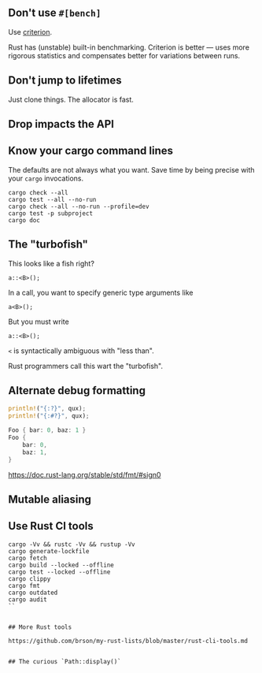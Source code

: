 ## Don't use `#[bench]`

Use [criterion].

[criterion]: https://github.com/bheisler/criterion.rs

Rust has (unstable) built-in benchmarking. Criterion is better &mdash; uses more
rigorous statistics and compensates better for variations between runs.


## Don't jump to lifetimes

Just clone things. The allocator is fast.


## Drop impacts the API

## Know your cargo command lines

The defaults are not always what you want. Save time
by being precise with your `cargo` invocations.

```
cargo check --all
cargo test --all --no-run
cargo check --all --no-run --profile=dev
cargo test -p subproject
cargo doc
```


## The "turbofish"

This looks like a fish right?

```
a::<B>();
```

In a call, you want to specify generic type arguments like

```
a<B>();
```

But you must write

```
a::<B>();
```

`<` is syntactically ambiguous with "less than".

Rust programmers call this wart the "turbofish".


## Alternate debug formatting

```rust
println!("{:?}", qux);
println!("{:#?}", qux);
```

```rust
Foo { bar: 0, baz: 1 }
Foo {
    bar: 0,
    baz: 1,
}
```

https://doc.rust-lang.org/stable/std/fmt/#sign0


## Mutable aliasing


## Use Rust CI tools

```
cargo -Vv && rustc -Vv && rustup -Vv
cargo generate-lockfile
cargo fetch
cargo build --locked --offline
cargo test --locked --offline
cargo clippy
cargo fmt
cargo outdated
cargo audit
``


## More Rust tools

https://github.com/brson/my-rust-lists/blob/master/rust-cli-tools.md


## The curious `Path::display()`


